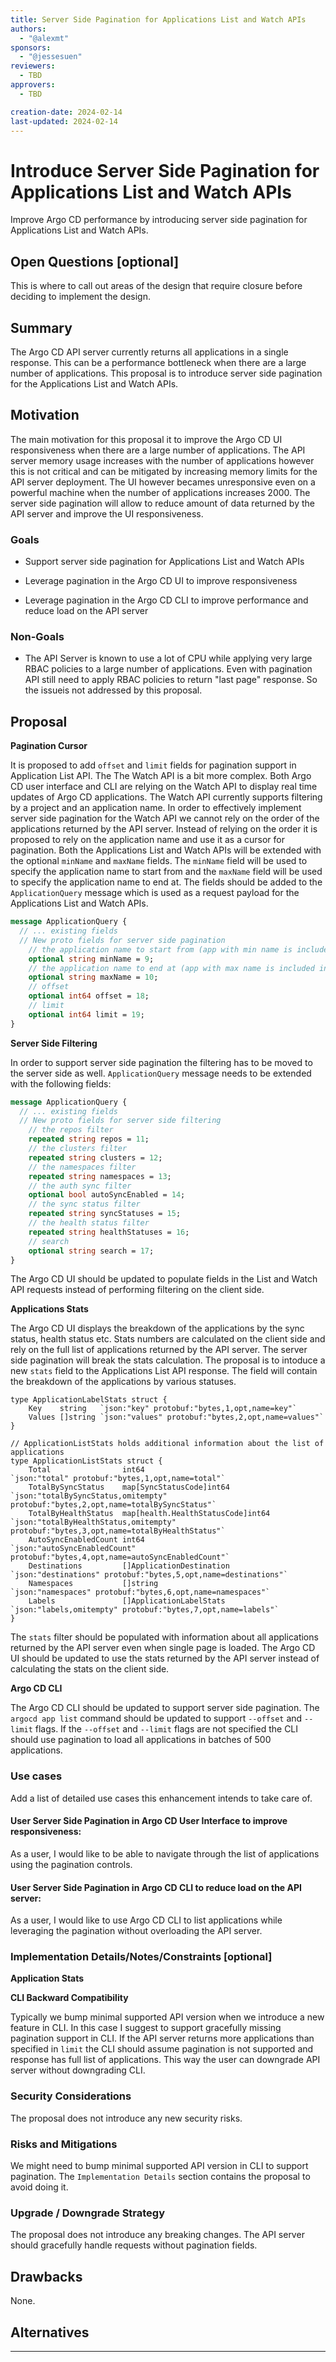 ```yaml
---
title: Server Side Pagination for Applications List and Watch APIs
authors:
  - "@alexmt"
sponsors:
  - "@jessesuen"
reviewers:
  - TBD
approvers:
  - TBD

creation-date: 2024-02-14
last-updated: 2024-02-14
---
```


# Introduce Server Side Pagination for Applications List and Watch APIs

Improve Argo CD performance by introducing server side pagination for Applications List and Watch APIs.

## Open Questions [optional]

This is where to call out areas of the design that require closure before deciding to implement the
design.


## Summary

The Argo CD API server currently returns all applications in a single response. This can be a performance
bottleneck when there are a large number of applications. This proposal is to introduce server side pagination
for the Applications List and Watch APIs.

## Motivation

The main motivation for this proposal it to improve the Argo CD UI responsiveness when there are a large number
of applications. The API server memory usage increases with the number of applications however this is not critical
and can be mitigated by increasing memory limits for the API server deployment. The UI however becames unresponsive
even on a powerful machine when the number of applications increases 2000. The server side pagination will allow
to reduce amount of data returned by the API server and improve the UI responsiveness.

### Goals

* Support server side pagination for Applications List and Watch APIs

* Leverage pagination in the Argo CD UI to improve responsiveness

* Leverage pagination in the Argo CD CLI to improve performance and reduce load on the API server

### Non-Goals

* The API Server is known to use a lot of CPU while applying very large RBAC policies to a large number of applications.
  Even with pagination API still need to apply RBAC policies to return "last page" response. So the issueis not addressed by this proposal.

## Proposal

**Pagination Cursor**

It is proposed to add `offset` and `limit` fields for pagination support in Application List API.
The The Watch API is a bit more complex. Both Argo CD user interface and CLI are relying on the Watch API to display real time updates of Argo CD applications.
The Watch API currently supports filtering by a project and an application name. In order to effectively
implement server side pagination for the Watch API we cannot rely on the order of the applications returned by the API server. Instead of
relying on the order it is proposed to rely on the application name and use it as a cursor for pagination. Both the Applications List and Watch
APIs will be extended with the optional `minName` and `maxName` fields. The `minName` field will be used to specify the application name to start from
and the `maxName` field will be used to specify the application name to end at. The fields should be added to the `ApplicationQuery` message
which is used as a request payload for the Applications List and Watch APIs.

```proto
message ApplicationQuery { 
  // ... existing fields
  // New proto fields for server side pagination
	// the application name to start from (app with min name is included in response)
	optional string minName = 9;
	// the application name to end at (app with max name is included in response)
	optional string maxName = 10;
  	// offset
	optional int64 offset = 18;
	// limit
	optional int64 limit = 19;
}
```

**Server Side Filtering**

In order to support server side pagination the filtering has to be moved to the server side as well. `ApplicationQuery` message needs to be extended with the following fields:

```proto
message ApplicationQuery { 
  // ... existing fields
  // New proto fields for server side filtering
	// the repos filter
	repeated string repos = 11;
	// the clusters filter
	repeated string clusters = 12;
	// the namespaces filter
	repeated string namespaces = 13;
	// the auth sync filter
	optional bool autoSyncEnabled = 14;
	// the sync status filter
	repeated string syncStatuses = 15;
	// the health status filter
	repeated string healthStatuses = 16;
	// search
	optional string search = 17;
}
```

The Argo CD UI should be updated to populate fields in the List and Watch API requests instead of performing filtering on the client side.

**Applications Stats**

The Argo CD UI displays the breakdown of the applications by the sync status, health status etc. Stats numbers are calculated on the client side
and rely on the full list of applications returned by the API server. The server side pagination will break the stats calculation. The proposal is to
intoduce a new `stats` field to the Applications List API response. The field will contain the breakdown of the applications by various statuses.

```golang
type ApplicationLabelStats struct {
	Key    string   `json:"key" protobuf:"bytes,1,opt,name=key"`
	Values []string `json:"values" protobuf:"bytes,2,opt,name=values"`
}

// ApplicationListStats holds additional information about the list of applications
type ApplicationListStats struct {
	Total                int64                             `json:"total" protobuf:"bytes,1,opt,name=total"`
	TotalBySyncStatus    map[SyncStatusCode]int64          `json:"totalBySyncStatus,omitempty" protobuf:"bytes,2,opt,name=totalBySyncStatus"`
	TotalByHealthStatus  map[health.HealthStatusCode]int64 `json:"totalByHealthStatus,omitempty" protobuf:"bytes,3,opt,name=totalByHealthStatus"`
	AutoSyncEnabledCount int64                             `json:"autoSyncEnabledCount" protobuf:"bytes,4,opt,name=autoSyncEnabledCount"`
	Destinations         []ApplicationDestination          `json:"destinations" protobuf:"bytes,5,opt,name=destinations"`
	Namespaces           []string                          `json:"namespaces" protobuf:"bytes,6,opt,name=namespaces"`
	Labels               []ApplicationLabelStats           `json:"labels,omitempty" protobuf:"bytes,7,opt,name=labels"`
}
```

The `stats` filter should be populated with information about all applications returned by the API server even when single page is loaded.
The Argo CD UI should be updated to use the stats returned by the API server instead of calculating the stats on the client side.

**Argo CD CLI**

The Argo CD CLI should be updated to support server side pagination. The `argocd app list` command should be updated to support `--offset` and `--limit` flags.
If the `--offset` and `--limit` flags are not specified the CLI should use pagination to load all applications in batches of 500 applications.

### Use cases

Add a list of detailed use cases this enhancement intends to take care of.

#### User Server Side Pagination in Argo CD User Interface to improve responsiveness:
As a user, I would like to be able to navigate through the list of applications using the pagination controls.

#### User Server Side Pagination in Argo CD CLI to reduce load on the API server:
As a user, I would like to use Argo CD CLI to list applications while leveraging the pagination without overloading the API server.

### Implementation Details/Notes/Constraints [optional]

**Application Stats**

**CLI Backward Compatibility**

Typically we bump minimal supported API version when we introduce a new feature in CLI. In this case I
suggest to support gracefully missing pagination support in CLI. If the API server returns more applications than
specified in `limit` the CLI should assume pagination is not supported and response has full list of applications.
This way the user can downgrade API server without downgrading CLI.

### Security Considerations

The proposal does not introduce any new security risks.

### Risks and Mitigations

We might need to bump minimal supported API version in CLI to support pagination. The `Implementation Details` section
contains the proposal to avoid doing it.

### Upgrade / Downgrade Strategy

The proposal does not introduce any breaking changes. The API server should gracefully handle requests without pagination fields.

## Drawbacks

None.

## Alternatives

****